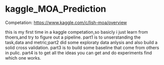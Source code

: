 # kaggle_MOA_Prediction
Competation:
https://www.kaggle.com/c/lish-moa/overview

this is my first time in a kaggle competation,so basicly i just learn from thoers,and try to figure out a pipeline.
part1 is to unserstanding the task,data and metric;part2 did some exploraty data anlysis and also build a solid cross validation.
part3 is to build some baseline that come from others in pulic.
part4 is to get all the ideas you can get and do experiments find which one works.

